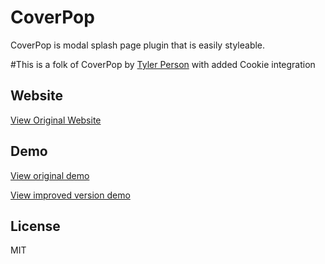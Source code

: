 # CoverPop

CoverPop is modal splash page plugin that is easily styleable.

#This is a folk of CoverPop by [Tyler Person](https://github.com/tylerpearson) with added Cookie integration 

## Website

[View Original Website](http://coverpopjs.com)


## Demo

[View original demo](http://tylerpearson.github.io/CoverPop/)

[View improved version demo](http://www.chloechen.io/CoverPop/)



## License

MIT
